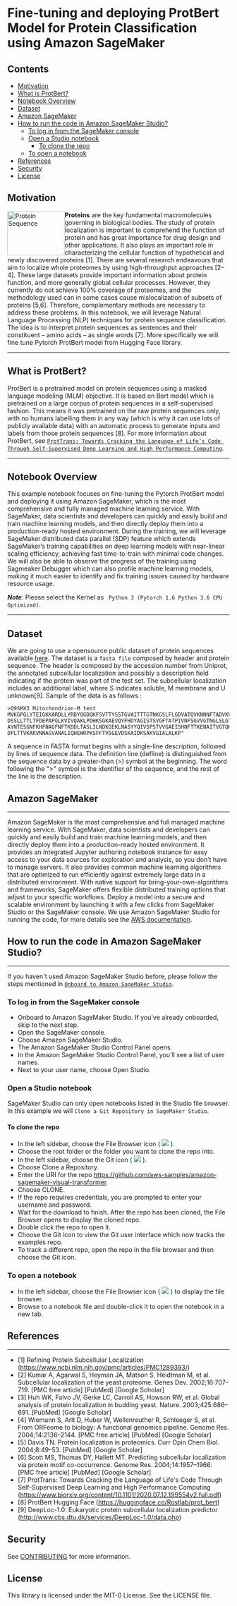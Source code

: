 # Fine-tuning and deploying ProtBert Model for Protein Classification using Amazon SageMaker
 ## Contents
  - [Motivation](#motivation)
  - [What is ProtBert?](#what-is-protbert)
  - [Notebook Overview](#notebook-overview)
  - [Dataset](#dataset)
  - [Amazon SageMaker](#-amazon-sagemaker)
  - [How to run the code in Amazon SageMaker Studio?](#-how-to-run-the-code-in-amazon-sagemaker-studio)
    - [To log in from the SageMaker console](#to-log-in-from-the-sagemaker-console)
    - [Open a Studio notebook](#open-a-studio-notebook)
      - [To clone the repo](#to-clone-the-repo)
    - [To open a notebook](#to-open-a-notebook)
  - [References](#-references)
  - [Security](#security)
  - [License](#license)

## Motivation
<img src="https://upload.wikimedia.org/wikipedia/commons/6/60/Myoglobin.png"
     alt="Protein Sequence"
     style="float: left;"
     height = 100
     width = 130/>
**Proteins** are the key fundamental macromolecules governing in biological bodies. The study of protein localization is important to comprehend the function of protein and has great importance for drug design and other applications. It also plays an important role in characterizing the cellular function of hypothetical and newly discovered proteins [1]. There are several research endeavours that aim to localize whole proteomes by using high-throughput approaches [2–4]. These large datasets provide important information about protein function, and more generally global cellular processes. However, they currently do not achieve 100% coverage of proteomes, and the methodology used can in some cases cause mislocalization of subsets of proteins [5,6]. Therefore, complementary methods are necessary to address these problems. In this notebook, we will leverage Natural Language Processing (NLP) techniques for protein sequence classification. The idea is to interpret protein sequences as sentences and their constituent – amino acids –
as single words [7]. More specifically we will fine tune Pytorch ProtBert model from Hugging Face library.

---
## What is ProtBert?
ProtBert is a pretrained model on protein sequences using a masked language modeling (MLM) objective. It is based on Bert model which is pretrained on a large corpus of protein sequences in a self-supervised fashion. This means it was pretrained on the raw protein sequences only, with no humans labelling them in any way (which is why it can use lots of publicly available data) with an automatic process to generate inputs and labels from those protein sequences [8]. For more information about ProtBert, see [`ProtTrans: Towards Cracking the Language of Life’s Code Through Self-Supervised Deep Learning and High Performance Computing`](https://www.biorxiv.org/content/10.1101/2020.07.12.199554v2.full).

---
## Notebook Overview
This example notebook focuses on fine-tuning the Pytorch ProtBert model and deploying it using Amazon SageMaker, which is the most comprehensive and fully managed machine learning service. With SageMaker, data scientists and developers can quickly and easily build and train machine learning models, and then directly deploy them into a production-ready hosted environment. 
During the training, we will leverage SageMaker distributed data parallel (SDP) feature which extends SageMaker’s training capabilities on deep learning models with near-linear scaling efficiency, achieving fast time-to-train with minimal code changes. We will also be able to observe the progress of the training using Sagmeaker Debugger which can also profile machine learning models, making it much easier to identify and fix training issues caused by hardware resource usage.

_**Note**_: Please select the Kernel as ` Python 3 (Pytorch 1.6 Python 3.6 CPU Optimized)`.

---
## Dataset
We are going to use a opensource public dataset of protein sequences available [here](http://www.cbs.dtu.dk/services/DeepLoc-1.0/data.php). The dataset is a `fasta file` composed by header and protein sequence. The header is composed by the accession number from Uniprot, the annotated subcellular localization and possibly a description field indicating if the protein was part of the test set. The subcellular localization includes an additional label, where S indicates soluble, M membrane and U unknown[9].
Sample of the data is as follows :
```
>Q9SMX3 Mitochondrion-M test
MVKGPGLYTEIGKKARDLLYRDYQGDQKFSVTTYSSTGVAITTTGTNKGSLFLGDVATQVKNNNFTADVKVST
DSSLLTTLTFDEPAPGLKVIVQAKLPDHKSGKAEVQYFHDYAGISTSVGFTATPIVNFSGVVGTNGLSLGTDV
AYNTESGNFKHFNAGFNFTKDDLTASLILNDKGEKLNASYYQIVSPSTVVGAEISHNFTTKENAITVGTQHAL>
DPLTTVKARVNNAGVANALIQHEWRPKSFFTVSGEVDSKAIDKSAKVGIALALKP"
```
A sequence in FASTA format begins with a single-line description, followed by lines of sequence data. The definition line (defline) is distinguished from the sequence data by a greater-than (>) symbol at the beginning. The word following the ">" symbol is the identifier of the sequence, and the rest of the line is the description.

## Amazon SageMaker
----
Amazon SageMaker is the most comprehensive and full managed machine learning service. With SageMaker, data scientists and developers can quickly and easily build and train machine learning models, and then directly deploy them into a production-ready hosted environment. It provides an integrated Jupyter authoring notebook instance for easy access to your data sources for exploration and analysis, so you don't have to manage servers. It also provides common machine learning algorithms that are optimized to run efficiently against extremely large data in a distributed environment. With native support for bring-your-own-algorithms and frameworks, SageMaker offers flexible distributed training options that adjust to your specific workflows. Deploy a model into a secure and scalable environment by launching it with a few clicks from SageMaker Studio or the SageMaker console.  We use Amazon SageMaker Studio for running the code, for more details see the [AWS documentation](https://docs.aws.amazon.com/sagemaker/latest/dg/studio.html).

## How to run the code in Amazon SageMaker Studio? 
----
If you haven't used Amazon SageMaker Studio before, please follow the steps mentioned in [`Onboard to Amazon SageMaker Studio`](https://docs.aws.amazon.com/sagemaker/latest/dg/gs-studio-onboard.html).

### To log in from the SageMaker console

- Onboard to Amazon SageMaker Studio. If you've already onboarded, skip to the next step.
- Open the SageMaker console.
- Choose Amazon SageMaker Studio.
- The Amazon SageMaker Studio Control Panel opens.
- In the Amazon SageMaker Studio Control Panel, you'll see a list of user names.
- Next to your user name, choose Open Studio.

### Open a Studio notebook
SageMaker Studio can only open notebooks listed in the Studio file browser. In this example we will `Clone a Git Repository in SageMaker Studio`.

#### To clone the repo

- In the left sidebar, choose the File Browser icon ( <img src='https://docs.aws.amazon.com/sagemaker/latest/dg/images/icons/File_browser_squid.png'> ).
- Choose the root folder or the folder you want to clone the repo into.
- In the left sidebar, choose the Git icon ( <img src='https://docs.aws.amazon.com/sagemaker/latest/dg/images/icons/Git_squid.png'>  ).
- Choose Clone a Repository.
- Enter the URI for the repo https://github.com/aws-samples/amazon-sagemaker-visual-transformer.
- Choose CLONE.
- If the repo requires credentials, you are prompted to enter your username and password.
- Wait for the download to finish. After the repo has been cloned, the File Browser opens to display the cloned repo.
- Double click the repo to open it.
- Choose the Git icon to view the Git user interface which now tracks the examples repo.
- To track a different repo, open the repo in the file browser and then choose the Git icon.

### To open a notebook

- In the left sidebar, choose the File Browser icon ( <img src='https://docs.aws.amazon.com/sagemaker/latest/dg/images/icons/File_browser_squid.png'> ) to display the file browser.
- Browse to a notebook file and double-click it to open the notebook in a new tab.

## References
----
- [1] Refining Protein Subcellular Localization (https://www.ncbi.nlm.nih.gov/pmc/articles/PMC1289393/)
- [2] Kumar A, Agarwal S, Heyman JA, Matson S, Heidtman M, et al. Subcellular localization of the yeast proteome. Genes Dev. 2002;16:707–719. [PMC free article] [PubMed] [Google Scholar]
- [3] Huh WK, Falvo JV, Gerke LC, Carroll AS, Howson RW, et al. Global analysis of protein localization in budding yeast. Nature. 2003;425:686–691. [PubMed] [Google Scholar]
- [4] Wiemann S, Arlt D, Huber W, Wellenreuther R, Schleeger S, et al. From ORFeome to biology: A functional genomics pipeline. Genome Res. 2004;14:2136–2144. [PMC free article] [PubMed] [Google Scholar]
- [5] Davis TN. Protein localization in proteomics. Curr Opin Chem Biol. 2004;8:49–53. [PubMed] [Google Scholar]
- [6] Scott MS, Thomas DY, Hallett MT. Predicting subcellular localization via protein motif co-occurrence. Genome Res. 2004;14:1957–1966. [PMC free article] [PubMed] [Google Scholar]
- [7] ProtTrans: Towards Cracking the Language of Life's Code Through Self-Supervised Deep Learning and High Performance Computing (https://www.biorxiv.org/content/10.1101/2020.07.12.199554v2.full.pdf)
- [8] ProtBert Hugging Face (https://huggingface.co/Rostlab/prot_bert)
- [9] DeepLoc-1.0: Eukaryotic protein subcellular localization predictor (http://www.cbs.dtu.dk/services/DeepLoc-1.0/data.php)

## Security

See [CONTRIBUTING](CONTRIBUTING.md#security-issue-notifications) for more information.

## License

This library is licensed under the MIT-0 License. See the LICENSE file.

